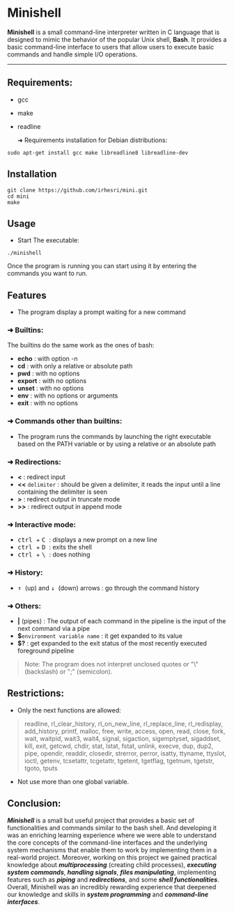 # Minishell

**Minishell** is a small command-line interpreter written in C language that is designed to mimic the behavior of the popular Unix shell, **Bash**. 
It provides a basic command-line interface to users that allow users to execute basic commands and handle simple I/O operations.
___
## Requirements:
* gcc
* make
* readline

  ➜ Requirements installation for Debian distributions:
```
sudo apt-get install gcc make libreadline8 libreadline-dev
```
## Installation
```
git clone https://github.com/irhesri/mini.git
cd mini
make
```

## Usage
* Start The executable:
```
./minishell
```
Once the program is running you can start using it by entering the commands you want to run.
## Features
* The program display a prompt waiting for a new command

### ➜ Builtins:
The builtins do the same work as the ones of bash:
* **echo** : with option -n
* **cd** : with only a relative or absolute path
* **pwd** : with no options
* **export** : with no options
* **unset** : with no options
* **env** : with no options or arguments
* **exit** : with no options

### ➜ Commands other than builtins:
* The program runs the commands by launching the right executable based on the PATH variable or by using a relative or an absolute path

### ➜ Redirections:
* **<** : redirect input
* **<<** `delimiter` : should be given a delimiter, it reads the input until a line containing the delimiter is seen
* **>** : redirect output in truncate mode
* **>>** : redirect output in append mode

### ➜ Interactive mode:
* <kbd> ctrl </kbd> + <kbd> C </kbd> : displays a new prompt on a new line
* <kbd> ctrl </kbd> + <kbd> D </kbd> : exits the shell
* <kbd> ctrl </kbd> + <kbd> \ </kbd> : does nothing 

### ➜ History:
* <kbd> ↑ </kbd> (up) and <kbd> ↓ </kbd> (down) arrows : go through the command history

### ➜ Others:
* **|** (pipes) : </b> The output of each command in the pipeline is the input of the next command via a pipe
* **$**`environment variable name` : it get expanded to its value
* **$?** : get expanded to the exit status of the most recently executed foreground pipeline

> Note: The program does not interpret unclosed quotes or "\\" (backslash) or ";" (semicolon).

## Restrictions:
* Only the next functions are allowed:
>readline, rl_clear_history, rl_on_new_line, rl_replace_line, rl_redisplay, add_history, printf, malloc, free, write, access, open, read, close, fork, wait, waitpid, wait3, wait4, signal, sigaction, sigemptyset, sigaddset, kill, exit, getcwd, chdir, stat, lstat, fstat, unlink, execve, dup, dup2, pipe, opendir, readdir, closedir, strerror, perror, isatty, ttyname, ttyslot, ioctl, getenv, tcsetattr, tcgetattr, tgetent, tgetflag, tgetnum, tgetstr, tgoto, tputs
* Not use more than one global variable. 

## Conclusion:
***Minishell*** is a small but useful project that provides a basic set of functionalities and commands similar to the bash shell. And developing it was an enriching learning experience where we were able to understand the core concepts of the command-line interfaces and the underlying system mechanisms that enable them to work by implementing them in a real-world project. Moreover, working on this project we gained practical knowledge about ***multiprocessing*** (creating child processes), ***executing system commands***, ***handling signals***, ***files manipulating***, implementing features such as ***piping*** and ***redirections***, and some ***shell functionalities***.
Overall, Minishell was an incredibly rewarding experience that deepened our knowledge and skills in ***system programming*** and ***command-line interfaces***.

